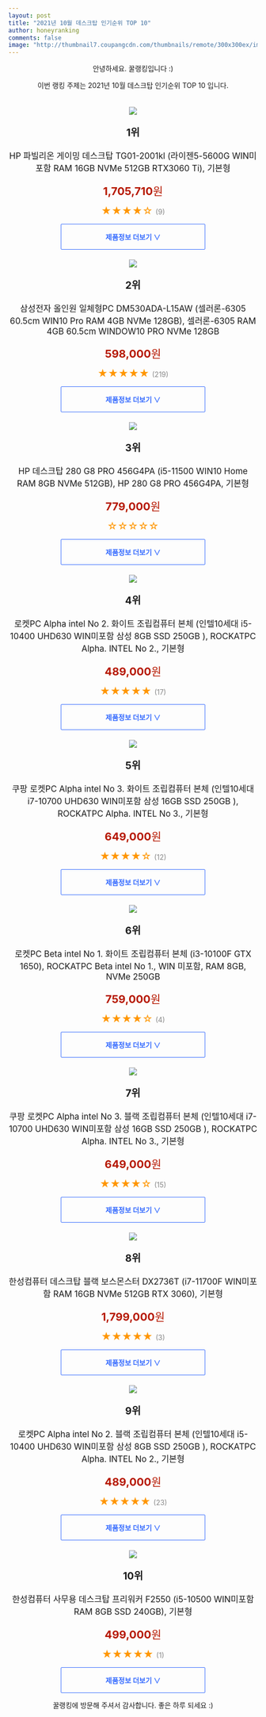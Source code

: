 ```yaml
--- 
layout: post 
title: "2021년 10월 데스크탑 인기순위 TOP 10" 
author: honeyranking 
comments: false 
image: "http://thumbnail7.coupangcdn.com/thumbnails/remote/300x300ex/image/rs_quotation_api/9wftmcav/b633da89384a4974b0a2776655d1d4c8.jpg" 
--- 
```

<p style="text-align: center;">안녕하세요. 꿀랭킹입니다 :)</p> <p style="text-align: center;">이번 랭킹 주제는 2021년 10월 데스크탑 인기순위 TOP 10 입니다.</p><center><img src="http://thumbnail7.coupangcdn.com/thumbnails/remote/300x300ex/image/rs_quotation_api/9wftmcav/b633da89384a4974b0a2776655d1d4c8.jpg" style="margin-top:20px" /></center> <p style="text-align: center; font-size: 20px"><b>1위</b></p> <p style="text-align: center; font-size: 17px">HP 파빌리온 게이밍 데스크탑 TG01-2001kl (라이젠5-5600G WIN미포함 RAM 16GB NVMe 512GB RTX3060 Ti), 기본형</p> <p style="text-align: center;"><span style="color: #b61800; font-size: 22px;"><b>1,705,710</b>원</span></p> <p style="text-align: center;"><span style="color: #ff9600; font-size: 20px;">★★★★☆ </span><span style="color: #878787;">(9)</span></p> <center><a href="https://coupa.ng/b83Fzd"> <div style="font-size: 14px; display: inline-block; padding: 15px 90px; color: #346aff; border-radius: 2px; border: 1px solid #346aff; cursor: pointer;"><b>제품정보 더보기 &or;</b></div> </a></center><center><img src="http://thumbnail9.coupangcdn.com/thumbnails/remote/300x300ex/image/retail/images/232342919335803-eee741e9-cc79-4408-8a08-15c8e429dabc.jpg" style="margin-top:20px" /></center> <p style="text-align: center; font-size: 20px"><b>2위</b></p> <p style="text-align: center; font-size: 17px">삼성전자 올인원 일체형PC DM530ADA-L15AW (셀러론-6305 60.5cm WIN10 Pro RAM 4GB NVMe 128GB), 셀러론-6305 RAM 4GB 60.5cm WINDOW10 PRO NVMe 128GB</p> <p style="text-align: center;"><span style="color: #b61800; font-size: 22px;"><b>598,000</b>원</span></p> <p style="text-align: center;"><span style="color: #ff9600; font-size: 20px;">★★★★★ </span><span style="color: #878787;">(219)</span></p> <center><a href="https://coupa.ng/b83Fze"> <div style="font-size: 14px; display: inline-block; padding: 15px 90px; color: #346aff; border-radius: 2px; border: 1px solid #346aff; cursor: pointer;"><b>제품정보 더보기 &or;</b></div> </a></center><center><img src="http://thumbnail6.coupangcdn.com/thumbnails/remote/300x300ex/image/retail/images/4097065394511131-1951dd96-b9f5-4aa3-90aa-172288f03eb6.jpg" style="margin-top:20px" /></center> <p style="text-align: center; font-size: 20px"><b>3위</b></p> <p style="text-align: center; font-size: 17px">HP 데스크탑 280 G8 PRO 456G4PA (i5-11500 WIN10 Home RAM 8GB NVMe 512GB), HP 280 G8 PRO 456G4PA, 기본형</p> <p style="text-align: center;"><span style="color: #b61800; font-size: 22px;"><b>779,000</b>원</span></p> <p style="text-align: center;"><span style="color: #ff9600; font-size: 20px;">☆☆☆☆☆ </span><span style="color: #878787;"></span></p> <center><a href="https://coupa.ng/b83Fzj"> <div style="font-size: 14px; display: inline-block; padding: 15px 90px; color: #346aff; border-radius: 2px; border: 1px solid #346aff; cursor: pointer;"><b>제품정보 더보기 &or;</b></div> </a></center><center><img src="http://thumbnail6.coupangcdn.com/thumbnails/remote/300x300ex/image/retail/images/79548093397793-f08c7406-2c8c-48fb-9db7-cab2c08f3698.jpg" style="margin-top:20px" /></center> <p style="text-align: center; font-size: 20px"><b>4위</b></p> <p style="text-align: center; font-size: 17px">로켓PC Alpha intel No 2. 화이트 조립컴퓨터 본체 (인텔10세대 i5-10400 UHD630 WIN미포함 삼성 8GB SSD 250GB ), ROCKATPC Alpha. INTEL No 2., 기본형</p> <p style="text-align: center;"><span style="color: #b61800; font-size: 22px;"><b>489,000</b>원</span></p> <p style="text-align: center;"><span style="color: #ff9600; font-size: 20px;">★★★★★ </span><span style="color: #878787;">(17)</span></p> <center><a href="https://coupa.ng/b83Fzn"> <div style="font-size: 14px; display: inline-block; padding: 15px 90px; color: #346aff; border-radius: 2px; border: 1px solid #346aff; cursor: pointer;"><b>제품정보 더보기 &or;</b></div> </a></center><center><img src="http://thumbnail10.coupangcdn.com/thumbnails/remote/300x300ex/image/retail/images/3882570151580754-b1b64336-3a18-4c4b-aaf7-7b93e149e730.jpg" style="margin-top:20px" /></center> <p style="text-align: center; font-size: 20px"><b>5위</b></p> <p style="text-align: center; font-size: 17px">쿠팡 로켓PC Alpha intel No 3. 화이트 조립컴퓨터 본체 (인텔10세대 i7-10700 UHD630 WIN미포함 삼성 16GB SSD 250GB ), ROCKATPC Alpha. INTEL No 3., 기본형</p> <p style="text-align: center;"><span style="color: #b61800; font-size: 22px;"><b>649,000</b>원</span></p> <p style="text-align: center;"><span style="color: #ff9600; font-size: 20px;">★★★★☆ </span><span style="color: #878787;">(12)</span></p> <center><a href="https://coupa.ng/b83Fzr"> <div style="font-size: 14px; display: inline-block; padding: 15px 90px; color: #346aff; border-radius: 2px; border: 1px solid #346aff; cursor: pointer;"><b>제품정보 더보기 &or;</b></div> </a></center><center><img src="http://thumbnail10.coupangcdn.com/thumbnails/remote/300x300ex/image/retail/images/488455481981257-2abb5c3f-00e4-4855-a601-ec38978c96aa.jpg" style="margin-top:20px" /></center> <p style="text-align: center; font-size: 20px"><b>6위</b></p> <p style="text-align: center; font-size: 17px">로켓PC Beta intel No 1. 화이트 조립컴퓨터 본체 (i3-10100F GTX 1650), ROCKATPC Beta intel No 1., WIN 미포함, RAM 8GB, NVMe 250GB</p> <p style="text-align: center;"><span style="color: #b61800; font-size: 22px;"><b>759,000</b>원</span></p> <p style="text-align: center;"><span style="color: #ff9600; font-size: 20px;">★★★★☆ </span><span style="color: #878787;">(4)</span></p> <center><a href="https://coupa.ng/b83Fzv"> <div style="font-size: 14px; display: inline-block; padding: 15px 90px; color: #346aff; border-radius: 2px; border: 1px solid #346aff; cursor: pointer;"><b>제품정보 더보기 &or;</b></div> </a></center><center><img src="http://thumbnail8.coupangcdn.com/thumbnails/remote/300x300ex/image/retail/images/80124474604343-5cffc056-91d3-438a-aeb4-13f0c2047512.jpg" style="margin-top:20px" /></center> <p style="text-align: center; font-size: 20px"><b>7위</b></p> <p style="text-align: center; font-size: 17px">쿠팡 로켓PC Alpha intel No 3. 블랙 조립컴퓨터 본체 (인텔10세대 i7-10700 UHD630 WIN미포함 삼성 16GB SSD 250GB ), ROCKATPC Alpha. INTEL No 3., 기본형</p> <p style="text-align: center;"><span style="color: #b61800; font-size: 22px;"><b>649,000</b>원</span></p> <p style="text-align: center;"><span style="color: #ff9600; font-size: 20px;">★★★★☆ </span><span style="color: #878787;">(15)</span></p> <center><a href="https://coupa.ng/b83Fzx"> <div style="font-size: 14px; display: inline-block; padding: 15px 90px; color: #346aff; border-radius: 2px; border: 1px solid #346aff; cursor: pointer;"><b>제품정보 더보기 &or;</b></div> </a></center><center><img src="http://thumbnail10.coupangcdn.com/thumbnails/remote/300x300ex/image/rs_quotation_api/zn8ifzdt/45ed32f3c99748d6a5a1b977fcf86589.jpg" style="margin-top:20px" /></center> <p style="text-align: center; font-size: 20px"><b>8위</b></p> <p style="text-align: center; font-size: 17px">한성컴퓨터 데스크탑 블랙 보스몬스터 DX2736T (i7-11700F WIN미포함 RAM 16GB NVMe 512GB RTX 3060), 기본형</p> <p style="text-align: center;"><span style="color: #b61800; font-size: 22px;"><b>1,799,000</b>원</span></p> <p style="text-align: center;"><span style="color: #ff9600; font-size: 20px;">★★★★★ </span><span style="color: #878787;">(3)</span></p> <center><a href="https://coupa.ng/b83Fzy"> <div style="font-size: 14px; display: inline-block; padding: 15px 90px; color: #346aff; border-radius: 2px; border: 1px solid #346aff; cursor: pointer;"><b>제품정보 더보기 &or;</b></div> </a></center><center><img src="http://thumbnail9.coupangcdn.com/thumbnails/remote/300x300ex/image/retail/images/3502287223665765-26680a52-db4d-4b58-8d36-4f15233d1671.jpg" style="margin-top:20px" /></center> <p style="text-align: center; font-size: 20px"><b>9위</b></p> <p style="text-align: center; font-size: 17px">로켓PC Alpha intel No 2. 블랙 조립컴퓨터 본체 (인텔10세대 i5-10400 UHD630 WIN미포함 삼성 8GB SSD 250GB ), ROCKATPC Alpha. INTEL No 2., 기본형</p> <p style="text-align: center;"><span style="color: #b61800; font-size: 22px;"><b>489,000</b>원</span></p> <p style="text-align: center;"><span style="color: #ff9600; font-size: 20px;">★★★★★ </span><span style="color: #878787;">(23)</span></p> <center><a href="https://coupa.ng/b83FzC"> <div style="font-size: 14px; display: inline-block; padding: 15px 90px; color: #346aff; border-radius: 2px; border: 1px solid #346aff; cursor: pointer;"><b>제품정보 더보기 &or;</b></div> </a></center><center><img src="http://thumbnail8.coupangcdn.com/thumbnails/remote/300x300ex/image/rs_quotation_api/wrplf3wn/3f1e8f8af22c479f9be602ff2246f67b.jpg" style="margin-top:20px" /></center> <p style="text-align: center; font-size: 20px"><b>10위</b></p> <p style="text-align: center; font-size: 17px">한성컴퓨터 사무용 데스크탑 프리워커 F2550 (i5-10500 WIN미포함 RAM 8GB SSD 240GB), 기본형</p> <p style="text-align: center;"><span style="color: #b61800; font-size: 22px;"><b>499,000</b>원</span></p> <p style="text-align: center;"><span style="color: #ff9600; font-size: 20px;">★★★★★ </span><span style="color: #878787;">(1)</span></p> <center><a href="https://coupa.ng/b83FzE"> <div style="font-size: 14px; display: inline-block; padding: 15px 90px; color: #346aff; border-radius: 2px; border: 1px solid #346aff; cursor: pointer;"><b>제품정보 더보기 &or;</b></div> </a></center> <p style="text-align: center;">꿀랭킹에 방문해 주셔서 감사합니다. 좋은 하루 되세요 :)</p>
